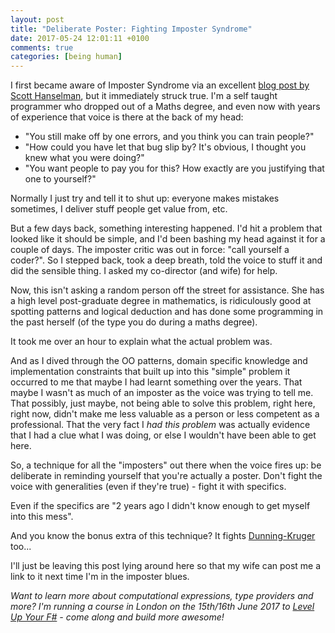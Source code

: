```yaml
---
layout: post
title: "Deliberate Poster: Fighting Imposter Syndrome"
date: 2017-05-24 12:01:11 +0100
comments: true
categories: [being human]
---
```

I first became aware of Imposter Syndrome via an excellent [blog post by Scott Hanselman](https://www.hanselman.com/blog/ImAPhonyAreYou.aspx), but it immediately struck true.
I'm a self taught programmer who dropped out of a Maths degree, and even now with years of experience that voice is there at the back of my head:

* "You still make off by one errors, and you think you can train people?"
* "How could you have let that bug slip by? It's obvious, I thought you knew what you were doing?"
* "You want people to pay you for this? How exactly are you justifying that one to yourself?"

Normally I just try and tell it to shut up: everyone makes mistakes sometimes, I deliver stuff people get value from, etc.

But a few days back, something interesting happened. I'd hit a problem that looked like it should be simple, and I'd been bashing my head against it for a couple of days.
The imposter critic was out in force: "call yourself a coder?". So I stepped back, took a deep breath, told the voice to stuff it and did the sensible thing. I asked my
co-director (and wife) for help.

Now, this isn't asking a random person off the street for assistance. She has a high level post-graduate degree in mathematics, is ridiculously good at spotting patterns and logical deduction
and has done some programming in the past herself (of the type you do during a maths degree).

It took me over an hour to explain what the actual problem was.

And as I dived through the OO patterns, domain specific knowledge and implementation constraints that built up into this "simple" problem it occurred to me that maybe I
had learnt something over the years. That maybe I wasn't as much of an imposter as the voice was trying to tell me. That possibly, just maybe, not being able to solve this
problem, right here, right now, didn't make me less valuable as a person or less competent as a professional. That the very fact I *had this problem* was actually evidence
that I had a clue what I was doing, or else I wouldn't have been able to get here.

So, a technique for all the "imposters" out there when the voice fires up: be deliberate in reminding yourself that you're actually a poster. Don't fight the voice with
generalities (even if they're true) - fight it with specifics.

Even if the specifics are "2 years ago I didn't know enough to get myself into this mess".

And you know the bonus extra of this technique? It fights [Dunning-Kruger](https://en.wikipedia.org/wiki/Dunning%E2%80%93Kruger_effect) too...

I'll just be leaving this post lying around here so that my wife can post me a link to it next time I'm in the imposter blues.

*Want to learn more about computational expressions, type providers and more?
I'm running a course in London on the 15th/16th June 2017 to [Level Up Your F#](https://www.eventbrite.co.uk/e/level-up-your-f-skills-tickets-33720450776) - come along and build more awesome!*
